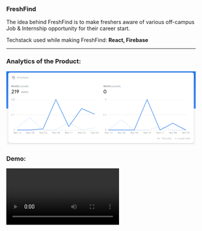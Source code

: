 ### FreshFind

The idea behind FreshFind is to make freshers aware of various off-campus Job & Internship opportunity for their career start. 

Techstack used while making FreshFind: **React, Firebase**

-------

### Analytics of the Product:
<img src="extras/Analytics.png">


### Demo:

<video src="extras/video.mp4">

FreshFind Link: https://freshfind.netlify.app/





